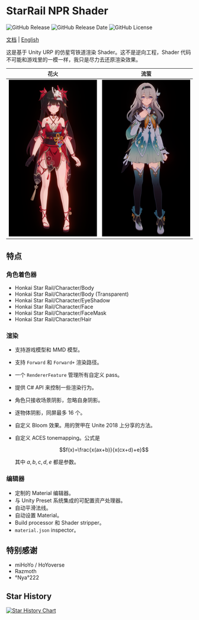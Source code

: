 # StarRail NPR Shader

<img alt="GitHub Release" src="https://img.shields.io/github/v/release/stalomeow/StarRailNPRShader?style=for-the-badge"> <img alt="GitHub Release Date" src="https://img.shields.io/github/release-date/stalomeow/StarRailNPRShader?style=for-the-badge"> <img alt="GitHub License" src="https://img.shields.io/github/license/stalomeow/StarRailNPRShader?style=for-the-badge">

[文档](Documentation~/zh-cn/README.md) | [English](README.md)

这是基于 Unity URP 的仿星穹铁道渲染 Shader。这不是逆向工程，Shader 代码不可能和游戏里的一模一样，我只是尽力去还原渲染效果。

|花火|流萤|
|:-:|:-:|
|![sparkle](Documentation~/_img/sparkle.png)|![firefly](Documentation~/_img/firefly.png)|

## 特点

### 角色着色器

- Honkai Star Rail/Character/Body
- Honkai Star Rail/Character/Body (Transparent)
- Honkai Star Rail/Character/EyeShadow
- Honkai Star Rail/Character/Face
- Honkai Star Rail/Character/FaceMask
- Honkai Star Rail/Character/Hair

### 渲染

- 支持游戏模型和 MMD 模型。
- 支持 `Forward` 和 `Forward+` 渲染路径。
- 一个 `RendererFeature` 管理所有自定义 pass。
- 提供 C# API 来控制一些渲染行为。
- 角色只接收场景阴影，忽略自身阴影。
- 逐物体阴影，同屏最多 16 个。
- 自定义 Bloom 效果。用的贺甲在 Unite 2018 上分享的方法。
- 自定义 ACES tonemapping。公式是

    $$f(x)=\frac{x(ax+b)}{x(cx+d)+e}$$

    其中 $a,b,c,d,e$ 都是参数。

### 编辑器

- 定制的 Material 编辑器。
- 与 Unity Preset 系统集成的可配置资产处理器。
- 自动平滑法线。
- 自动设置 Material。
- Build processor 和 Shader stripper。
- `material.json` inspector。

## 特别感谢

- miHoYo / HoYoverse
- Razmoth
- °Nya°222

## Star History

<a href="https://star-history.com/#stalomeow/StarRailNPRShader&Date">
 <picture>
   <source media="(prefers-color-scheme: dark)" srcset="https://api.star-history.com/svg?repos=stalomeow/StarRailNPRShader&type=Date&theme=dark" />
   <source media="(prefers-color-scheme: light)" srcset="https://api.star-history.com/svg?repos=stalomeow/StarRailNPRShader&type=Date" />
   <img alt="Star History Chart" src="https://api.star-history.com/svg?repos=stalomeow/StarRailNPRShader&type=Date" />
 </picture>
</a>

